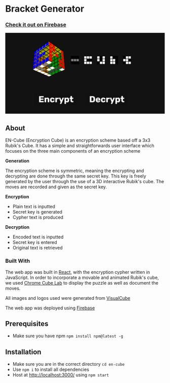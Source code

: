 # Bracket Generator

### [Check it out on Firebase](https://en-cube.web.app/)

[![Website Screenshot](homepage.png)](https://en-cube.web.app/)

## About

EN-Cube (Encryption Cube) is an encryption scheme based off a 3x3 Rubik's Cube. It has a simple and straightforwards user interface which focuses on the three main components of an encryption scheme

**Generation**

The encryption scheme is symmetric, meaning the encrypting and decrypting are done through the same secret key. This key is freely generated by the user through the use of a 3D interactive Rubik's cube. The moves are recorded and given as the secret key.

**Encryption**
- Plain text is inputted
- Secret key is generated
- Cypher text is produced

**Decryption**
- Encoded text is inputted
- Secret key is entered
- Original text is retrieved

### Built With

The web app was built in [React](https://reactjs.org/), with the encryption cypher written in JavaScript. In order to incorporate a movable and animated Rubik's cube, we used [Chrome Cube Lab](https://www.chrome.com/cubelab) to display the puzzle as well as document the moves.

All images and logos used were generated from [VisualCube](https://cube.rider.biz/visualcube.php)

The web app was deployed using [Firebase](https://firebase.google.com/)

## Prerequisites

- Make sure you have npm
  `npm install npm@latest -g`

## Installation
- Make sure you are in the correct directory `cd en-cube`
- Use `npm i` to install all dependencies
- Host at [http://localhost:3000/](http://localhost:3000/) using `npm start`

